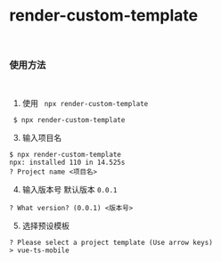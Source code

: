 # render-custom-template

<br/>

### 使用方法
<br/>

1. 使用 ` npx render-custom-template` 
```shell
 $ npx render-custom-template
```

3. 输入项目名
```shell
$ npx render-custom-template
npx: installed 110 in 14.525s
? Project name <项目名>
```

4. 输入版本号 默认版本 `0.0.1`
```shell
? What version? (0.0.1) <版本号>

```

5. 选择预设模板

```shell
? Please select a project template (Use arrow keys)
> vue-ts-mobile

```